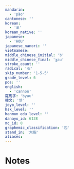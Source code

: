 ```yaml
---
mandarin:
  - 'pào'
cantonese: ''
korean:
  - '포'
korean_native: ''
japanese:
  - 'HOU'
japanese_nanori: ''
vietnamese:
middle_chinese_initial: 'b'
middle_chinese_final: 'ɣau'
stroke_count: ''
radical: '石'
skip_number: '1-5-5'
grade_level: 6
pos: ''
english:
  - 'cannon'
羅馬字: 'byau'
韓文: '뱟'
joyo_level: ''
hsk_level: ''
hanmun_edu_level: ''
danayo_id: 6138
mc_id: 0
graphemic_classification: '包'
stand_in: '大砲'
aliases:
---
```


# Notes
